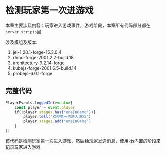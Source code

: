 # 检测玩家第一次进游戏
本章主要涉及内容：玩家进入游戏事件，游戏阶段，本章所有代码部分都在`server_scripts`里

涉及模组及版本:
1. jei-1.20.1-forge-15.3.0.4
2. rhino-forge-2001.2.2-build.18
3. architectury-9.2.14-forge
4. kubejs-forge-2001.6.5-build.14
5. probejs-6.0.1-forge

## 完整代码
```js
PlayerEvents.loggedIn(event=>{
    const player = event.player;
    if(!player.stages.has("oneInGame")){
        player.tell("欢迎第一次进入游戏")
        player.stages.add("oneInGame")
    }
})
```
该代码是检测玩家第一次进入游戏，然后给玩家发送消息，使用kjs内置的阶段来记录玩家进入游戏